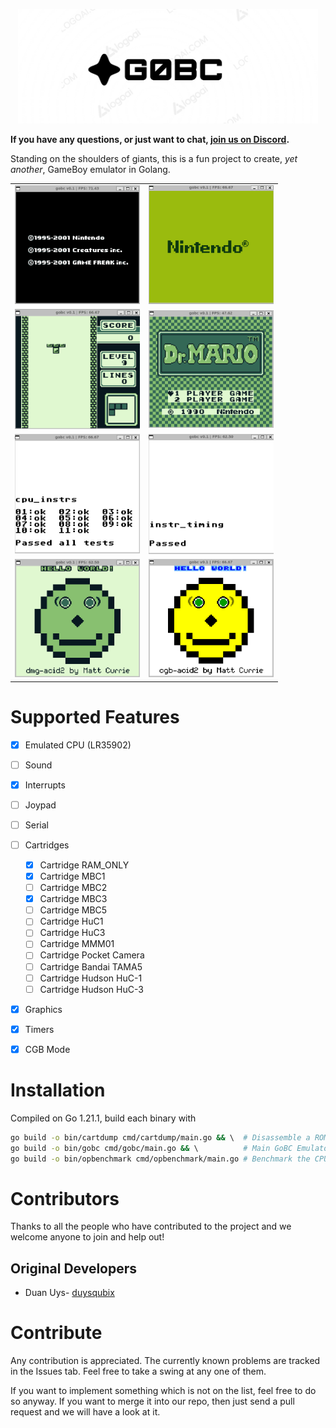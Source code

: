 <p align="center">
<img src="docs/gobc_logo.png" width="480">
</p>

__If you have any questions, or just want to chat, [join us on Discord](https://discord.gg/eZg8bEYy).__


Standing on the shoulders of giants, this is a fun project to create, _yet another_, GameBoy emulator in Golang. 

<!---
Generate GIF with the layout and captions
-->
<table>
  <tbody>
      <tr>
      <td align="center">
        <img src="docs/crystal.gif" width="200">
      </td>
      <td align="center">
        <img src="docs/blue.gif" width="200">
      </td>
    </tr>
      <tr>
      <td align="center">
        <img src="docs/tetris.gif" width="200">
      </td>
      <td align="center">
        <img src="docs/dr_mario.png" width="200">
      </td>
    </tr>
    <tr>
      <td align="center">
        <img src="docs/cpu_instrs.png" width="200">
      </td>
      <td align="center">
        <img src="docs/instr_timing.png" width="200">
      </td>
    </tr>
    <tr>
      <td align="center">
        <img src="docs/dmg-acid2.png" width="200">
      </td>
      <td align="center">
        <img src="docs/cgb-acid2.png" width="200">
      </td>
    </tr>
  </tbody>
</table>

Supported Features
==================
- [x] Emulated CPU (LR35902)
- [ ] Sound
- [x] Interrupts
- [ ] Joypad
- [ ] Serial
- [ ] Cartridges
    - [x] Cartridge RAM_ONLY
    - [x] Cartridge MBC1
    - [ ] Cartridge MBC2
    - [x] Cartridge MBC3
    - [ ] Cartridge MBC5
    - [ ] Cartridge HuC1
    - [ ] Cartridge HuC3
    - [ ] Cartridge MMM01
    - [ ] Cartridge Pocket Camera
    - [ ] Cartridge Bandai TAMA5
    - [ ] Cartridge Hudson HuC-1
    - [ ] Cartridge Hudson HuC-3
- [x] Graphics 
- [x] Timers
- [x] CGB Mode


Installation
============
Compiled on Go 1.21.1, build each binary with 
```bash 
go build -o bin/cartdump cmd/cartdump/main.go && \  # Disassemble a ROM
go build -o bin/gobc cmd/gobc/main.go && \          # Main GoBC Emulator
go build -o bin/opbenchmark cmd/opbenchmark/main.go # Benchmark the CPU on current system
```


Contributors
============

Thanks to all the people who have contributed to the project and we welcome anyone to 
join and help out!

Original Developers
-------------------

 * Duan Uys- [duysqubix](https://github.com/duysqubix)



Contribute
==========
Any contribution is appreciated. The currently known problems are tracked in the Issues tab. Feel free to take a swing at any one of them.

If you want to implement something which is not on the list, feel free to do so anyway. If you want to merge it into our repo, then just send a pull request and we will have a look at it.